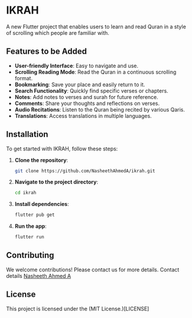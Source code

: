 # IKRAH

A new Flutter project that enables users to learn and read Quran in a style of scrolling which people are familiar with.

## Features to be Added

- **User-friendly Interface**: Easy to navigate and use.
- **Scrolling Reading Mode**: Read the Quran in a continuous scrolling format.
- **Bookmarking**: Save your place and easily return to it.
- **Search Functionality**: Quickly find specific verses or chapters.
- **Notes**: Add notes to verses and surah for future reference.
- **Comments**: Share your thoughts and reflections on verses.
- **Audio Recitations**: Listen to the Quran being recited by various Qaris.
- **Translations**: Access translations in multiple languages.

## Installation

To get started with IKRAH, follow these steps:

1. **Clone the repository**:
    ```bash
    git clone https://github.com/NasheethAhmedA/ikrah.git
    ```
2. **Navigate to the project directory**:
    ```bash
    cd ikrah
    ```
3. **Install dependencies**:
    ```bash
    flutter pub get
    ```
4. **Run the app**:
    ```bash
    flutter run
    ```

## Contributing

We welcome contributions! Please contact us for more details.
Contact details [Nasheeth Ahmed A](mailto:nasheethahmeda04+ikrah@google.com)

## License

This project is licensed under the (MIT License.)[LICENSE]


